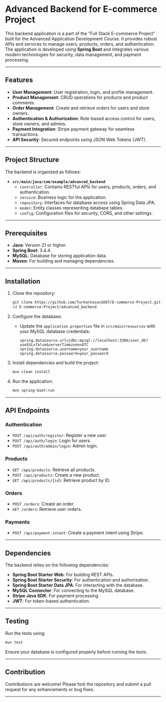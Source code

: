# Advanced Backend for E-commerce Project

This backend application is a part of the "Full Stack E-commerce Project" built for the Advanced Application Development Course. It provides robust APIs and services to manage users, products, orders, and authentication. The application is developed using **Spring Boot** and integrates various modern technologies for security, data management, and payment processing.

---

## Features

- **User Management**: User registration, login, and profile management.
- **Product Management**: CRUD operations for products and product comments.
- **Order Management**: Create and retrieve orders for users and store owners.
- **Authentication & Authorization**: Role-based access control for users, store owners, and admins.
- **Payment Integration**: Stripe payment gateway for seamless transactions.
- **API Security**: Secured endpoints using JSON Web Tokens (JWT).
  
---

## Project Structure

The backend is organized as follows:

- **`src/main/java/com/example/advanced_backend`**
  - `controller`: Contains RESTful APIs for users, products, orders, and authentication.
  - `service`: Business logic for the application.
  - `repository`: Interfaces for database access using Spring Data JPA.
  - `model`: Entity classes representing database tables.
  - `config`: Configuration files for security, CORS, and other settings.

---

## Prerequisites

- **Java**: Version 21 or higher.
- **Spring Boot**: 3.4.4.
- **MySQL**: Database for storing application data.
- **Maven**: For building and managing dependencies.

---

## Installation

1. Clone the repository:
   ```bash
   git clone https://github.com/furkantosun1607/E-commerce-Project.git
   cd E-commerce-Project/advanced_backend
   ```

2. Configure the database:
   - Update the `application.properties` file in `src/main/resources` with your MySQL database credentials:
     ```properties
     spring.datasource.url=jdbc:mysql://localhost:3306/user_db?useSSL=false&serverTimezone=UTC
     spring.datasource.username=your_username
     spring.datasource.password=your_password
     ```

3. Install dependencies and build the project:
   ```bash
   mvn clean install
   ```

4. Run the application:
   ```bash
   mvn spring-boot:run
   ```

---

## API Endpoints

### Authentication
- `POST /api/auth/register`: Register a new user.
- `POST /api/auth/login`: Login for users.
- `POST /api/auth/admin/login`: Admin login.

### Products
- `GET /api/products`: Retrieve all products.
- `POST /api/products`: Create a new product.
- `GET /api/products/{id}`: Retrieve product by ID.

### Orders
- `POST /orders`: Create an order.
- `GET /orders`: Retrieve user orders.

### Payments
- `POST /api/payment-intent`: Create a payment intent using Stripe.

---

## Dependencies

The backend relies on the following dependencies:
- **Spring Boot Starter Web**: For building REST APIs.
- **Spring Boot Starter Security**: For authentication and authorization.
- **Spring Boot Starter Data JPA**: For interacting with the database.
- **MySQL Connector**: For connecting to the MySQL database.
- **Stripe Java SDK**: For payment processing.
- **JWT**: For token-based authentication.

---

## Testing

Run the tests using:
```bash
mvn test
```
Ensure your database is configured properly before running the tests.

---

## Contribution

Contributions are welcome! Please fork the repository and submit a pull request for any enhancements or bug fixes.

---
